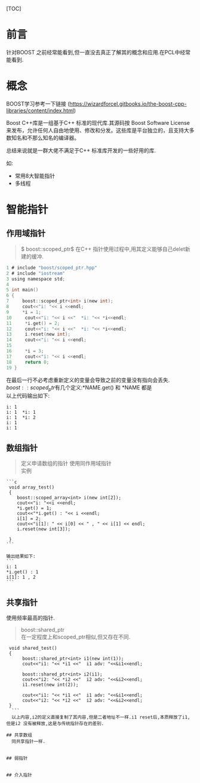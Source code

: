 [TOC]

# 前言

针对BOOST 之前经常能看到,但一直没去真正了解其的概念和应用.在PCL中经常能看到.


# 概念

BOOST学习参考一下链接  (https://wizardforcel.gitbooks.io/the-boost-cpp-libraries/content/index.html)  

Boost C\+\+库是一组基于C\+\+ 标准的现代库.其源码按 Boost Software License 来发布，允许任何人自由地使用、修改和分发。这些库是平台独立的，且支持大多数知名和不那么知名的编译器。  

总结来说就是一群大佬不满足于C++ 标准库开发的一些好用的库.

如:
- 常用8大智能指针
- 多线程


# 智能指针

## 作用域指针

> $ boost::scoped_ptr$ 
  在C++ 指针使用过程中,用其定义能够自己delet新建的缓冲.
  
  ```c
  1 # include "boost/scoped_ptr.hpp"
  2 # include "iostream"
  3 using namespace std;
  4 
  5 int main()
  6 {
  7     boost::scoped_ptr<int> i(new int);
  8     cout<<"i: "<< i <<endl;
  9     *i = 1;                                                                          
 10     cout<<"i: "<< i <<"  *i: "<< *i<<endl;
 11     *i.get() = 2;
 12     cout<<"i: "<< i <<"  *i: "<< *i<<endl;
 13     i.reset(new int);
 14     cout<<"i: "<< i <<endl;
 15 
 16     *i = 3;
 17     cout<<"i: "<< i <<endl;
 18     return 0;
 19 }

  ```
  在最后一行不必考虑重新定义的变量会导致之前的变量没有指向会丢失.
  $boost::scoped_ptr$有几个定义:*NAME.get() 和 *NAME 都是   
  以上代码输出如下:  
  ```
  i: 1
  i: 1  *i: 1
  i: 1  *i: 2
  i: 1
  i: 1
  ```

## 数组指针

> 定义申请数组的指针
    使用同作用域指针  
    实例  

    ```c
     void array_test()
     {
        boost::scoped_array<int> i(new int[2]);
        cout<<"i: "<<i <<endl;
        *i.get() = 1;
        cout<<"*i.get() : "<< i <<endl;
        i[1] = 2;
        cout<<"i[1]: " << i[0] << " , " << i[1] << endl;
        i.reset(new int[3]);
     
     }
    ```

    输出结果如下:
    ```
    i: 1
    *i.get() : 1
    i[1]: 1 , 2
    ```

## 共享指针
使用频率最高的指针.
> boost::shared_ptr  
  在一定程度上和scoped_ptr相似,但又存在不同.  
  ```
   void shared_test()
   {
        boost::shared_ptr<int> i1(new int(1));
        cout<<"i1: "<< *i1 <<"  i1 adv: "<<&i1<<endl;
   
        boost::shared_ptr<int> i2(i1);
        cout<<"i2: "<< *i2 <<"  i2 adv: "<<&i2<<endl;
        i1.reset(new int(2));
   
        cout<<"i1: "<< *i1 <<"  i1 adv: "<<&i1<<endl;
        cout<<"i2: "<< *i2 <<"  i2 adv: "<<&i2<<endl;
   }
    ```
    以上内容,i2的定义直接复制了其内容,但是二者地址不一样.i1 reset后,本质释放了i1,但是i2 没有被释放,这是与传统指针存在的差别.

## 共享数组
    同共享指针一样.


## 弱指针


## 介入指针
